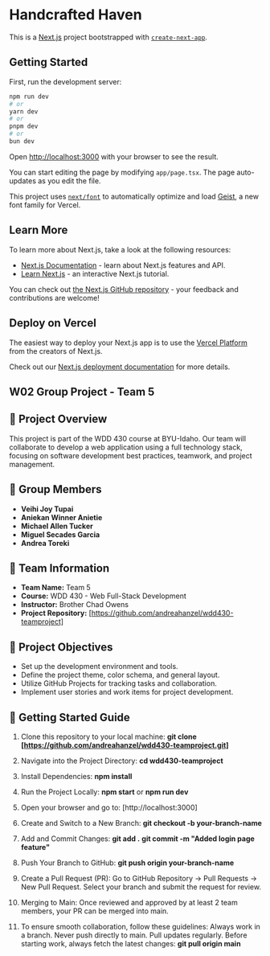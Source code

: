 # Handcrafted Haven

This is a [Next.js](https://nextjs.org) project bootstrapped with [`create-next-app`](https://nextjs.org/docs/app/api-reference/cli/create-next-app).

## Getting Started

First, run the development server:

```bash
npm run dev
# or
yarn dev
# or
pnpm dev
# or
bun dev
```

Open [http://localhost:3000](http://localhost:3000) with your browser to see the result.

You can start editing the page by modifying `app/page.tsx`. The page auto-updates as you edit the file.

This project uses [`next/font`](https://nextjs.org/docs/app/building-your-application/optimizing/fonts) to automatically optimize and load [Geist](https://vercel.com/font), a new font family for Vercel.

## Learn More

To learn more about Next.js, take a look at the following resources:

- [Next.js Documentation](https://nextjs.org/docs) - learn about Next.js features and API.
- [Learn Next.js](https://nextjs.org/learn) - an interactive Next.js tutorial.

You can check out [the Next.js GitHub repository](https://github.com/vercel/next.js) - your feedback and contributions are welcome!

## Deploy on Vercel

The easiest way to deploy your Next.js app is to use the [Vercel Platform](https://vercel.com/new?utm_medium=default-template&filter=next.js&utm_source=create-next-app&utm_campaign=create-next-app-readme) from the creators of Next.js.

Check out our [Next.js deployment documentation](https://nextjs.org/docs/app/building-your-application/deploying) for more details.

## W02 Group Project - Team 5

## 📌 Project Overview

This project is part of the WDD 430 course at BYU-Idaho. Our team will collaborate to develop a web application using a full technology stack, focusing on software development best practices, teamwork, and project management.

## 👥 Group Members

- **Veihi Joy Tupai**
- **Aniekan Winner Anietie**
- **Michael Allen Tucker**
- **Miguel Secades Garcia**
- **Andrea Toreki**

## 📌 Team Information

- **Team Name:** Team 5
- **Course:** WDD 430 - Web Full-Stack Development
- **Instructor:** Brother Chad Owens
- **Project Repository:** [https://github.com/andreahanzel/wdd430-teamproject]

## 📌 Project Objectives

- Set up the development environment and tools.
- Define the project theme, color schema, and general layout.
- Utilize GitHub Projects for tracking tasks and collaboration.
- Implement user stories and work items for project development.

## 🚀 Getting Started Guide

1. Clone this repository to your local machine:
   **git clone [https://github.com/andreahanzel/wdd430-teamproject.git]**

2. Navigate into the Project Directory:
    **cd wdd430-teamproject**

3. Install Dependencies:
    **npm install**

4. Run the Project Locally:
    **npm start** or **npm run dev**

5. Open your browser and go to:
    [http://localhost:3000]

6. Create and Switch to a New Branch:
    **git checkout -b your-branch-name**

7. Add and Commit Changes:
    **git add .**
    **git commit -m "Added login page feature"**

8. Push Your Branch to GitHub:
    **git push origin your-branch-name**

9. Create a Pull Request (PR):
    Go to GitHub Repository → Pull Requests → New Pull Request.
    Select your branch and submit the request for review.

10. Merging to Main:
    Once reviewed and approved by at least 2 team members, your PR can be merged into main.

11. To ensure smooth collaboration, follow these guidelines:
    Always work in a branch. Never push directly to main.
    Pull updates regularly. Before starting work, always fetch the latest changes:
    **git pull origin main**
